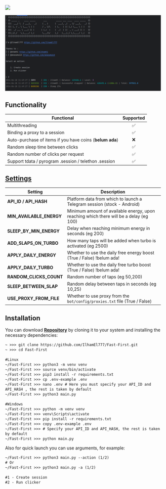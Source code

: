 [<img src="https://img.shields.io/badge/Telegram-%40Me-orange">](https://t.me/sho6ot)


![img1](.github/images/demo.png)

## Functionality
| Functional                                            | Supported |
|-------------------------------------------------------|:---------:|
| Multithreading                                        |     ✅     |
| Binding a proxy to a session                          |     ✅     |
| Auto-purchase of items if you have coins (**belum ada**)  |     ❌     |
| Random sleep time between clicks                      |     ✅     |
| Random number of clicks per request                   |     ✅     |
| Support tdata / pyrogram .session / telethon .session |     ✅     |

## [Settings](https://github.com/IlhamEl777/Fast-First/blob/main/.env-example)
| Setting                | Description                                                                               |
|--------------------------|----------------------------------------------------------------------------------------|
| **API_ID / API_HASH**    | Platform data from which to launch a Telegram session (stock - Android)                |
| **MIN_AVAILABLE_ENERGY** | Minimum amount of available energy, upon reaching which there will be a delay (eg 100) |
| **SLEEP_BY_MIN_ENERGY**  | Delay when reaching minimum energy in seconds (eg 200)                                 |
| **ADD_SLAPS_ON_TURBO**   | How many taps will be added when turbo is activated (eg 2500)                          |
| **APPLY_DAILY_ENERGY**   | Whether to use the daily free energy boost (True / False) !belum ada!                  |
| **APPLY_DAILY_TURBO**    | Whether to use the daily free turbo boost (True / False)  !belum ada!                  |
| **RANDOM_CLICKS_COUNT**  | Random number of taps (eg 50,200)                                                      |
| **SLEEP_BETWEEN_SLAP**   | Random delay between taps in seconds (eg 10,25)                                        |
| **USE_PROXY_FROM_FILE**  | Whether to use proxy from the `bot/config/proxies.txt` file (True / False)             |

## Installation
You can download [**Repository**](https://github.com/IlhamEl777/Fast-First) by cloning it to your system and installing the necessary dependencies:
```shell
~ >>> git clone https://github.com/IlhamEl777/Fast-First.git
~ >>> cd Fast-First

#Linux
~/Fast-First >>> python3 -m venv venv
~/Fast-First >>> source venv/bin/activate
~/Fast-First >>> pip3 install -r requirements.txt
~/Fast-First >>> cp .env-example .env
~/Fast-First >>> nano .env # Here you must specify your API_ID and API_HASH , the rest is taken by default
~/Fast-First >>> python3 main.py

#Windows
~/Fast-First >>> python -m venv venv
~/Fast-First >>> venv\Scripts\activate
~/Fast-First >>> pip install -r requirements.txt
~/Fast-First >>> copy .env-example .env
~/Fast-First >>> # Specify your API_ID and API_HASH, the rest is taken by default
~/Fast-First >>> python main.py
```

Also for quick launch you can use arguments, for example:
```shell
~/Fast-First >>> python3 main.py --action (1/2)
# Or
~/Fast-First >>> python3 main.py -a (1/2)

#1 - Create session
#2 - Run clicker
```
